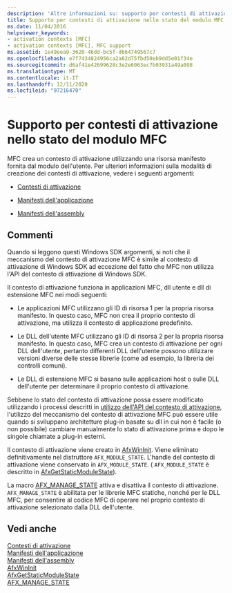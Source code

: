 ```yaml
---
description: 'Altre informazioni su: supporto per contesti di attivazione nello stato del modulo MFC'
title: Supporto per contesti di attivazione nello stato del modulo MFC
ms.date: 11/04/2016
helpviewer_keywords:
- activation contexts [MFC]
- activation contexts [MFC], MFC support
ms.assetid: 1e49eea9-3620-46dd-bc5f-d664749567c7
ms.openlocfilehash: e7f7434824956ca2a62d75fbd50eb9dd5e01f34e
ms.sourcegitcommit: d6af41e42699628c3e2e6063ec7b03931a49a098
ms.translationtype: MT
ms.contentlocale: it-IT
ms.lasthandoff: 12/11/2020
ms.locfileid: "97216470"
---
```

# <a name="support-for-activation-contexts-in-the-mfc-module-state"></a>Supporto per contesti di attivazione nello stato del modulo MFC

MFC crea un contesto di attivazione utilizzando una risorsa manifesto fornita dal modulo dell'utente. Per ulteriori informazioni sulla modalità di creazione dei contesti di attivazione, vedere i seguenti argomenti:

- [Contesti di attivazione](/windows/win32/SbsCs/activation-contexts)

- [Manifesti dell'applicazione](/windows/win32/SbsCs/application-manifests)

- [Manifesti dell'assembly](/windows/win32/SbsCs/assembly-manifests)

## <a name="remarks"></a>Commenti

Quando si leggono questi Windows SDK argomenti, si noti che il meccanismo del contesto di attivazione MFC è simile al contesto di attivazione di Windows SDK ad eccezione del fatto che MFC non utilizza l'API del contesto di attivazione di Windows SDK.

Il contesto di attivazione funziona in applicazioni MFC, dll utente e dll di estensione MFC nei modi seguenti:

- Le applicazioni MFC utilizzano gli ID di risorsa 1 per la propria risorsa manifesto. In questo caso, MFC non crea il proprio contesto di attivazione, ma utilizza il contesto di applicazione predefinito.

- Le DLL dell'utente MFC utilizzano gli ID di risorsa 2 per la propria risorsa manifesto. In questo caso, MFC crea un contesto di attivazione per ogni DLL dell'utente, pertanto differenti DLL dell'utente possono utilizzare versioni diverse delle stesse librerie (come ad esempio, la libreria dei controlli comuni).

- Le DLL di estensione MFC si basano sulle applicazioni host o sulle DLL dell'utente per determinare il proprio contesto di attivazione.

Sebbene lo stato del contesto di attivazione possa essere modificato utilizzando i processi descritti in [utilizzo dell'API del contesto di attivazione](/windows/win32/SbsCs/using-the-activation-context-api), l'utilizzo del meccanismo del contesto di attivazione MFC può essere utile quando si sviluppano architetture plug-in basate su dll in cui non è facile (o non possibile) cambiare manualmente lo stato di attivazione prima e dopo le singole chiamate a plug-in esterni.

Il contesto di attivazione viene creato in [AfxWinInit](../mfc/reference/application-information-and-management.md#afxwininit). Viene eliminato definitivamente nel distruttore `AFX_MODULE_STATE`. L'handle del contesto di attivazione viene conservato in `AFX_MODULE_STATE`. ( `AFX_MODULE_STATE` è descritto in [AfxGetStaticModuleState](reference/extension-dll-macros.md#afxgetstaticmodulestate)).

La macro [AFX_MANAGE_STATE](reference/extension-dll-macros.md#afx_manage_state) attiva e disattiva il contesto di attivazione. `AFX_MANAGE_STATE` è abilitata per le librerie MFC statiche, nonché per le DLL MFC, per consentire al codice MFC di operare nel proprio contesto di attivazione selezionato dalla DLL dell'utente.

## <a name="see-also"></a>Vedi anche

[Contesti di attivazione](/windows/win32/SbsCs/activation-contexts)<br/>
[Manifesti dell'applicazione](/windows/win32/SbsCs/application-manifests)<br/>
[Manifesti dell'assembly](/windows/win32/SbsCs/assembly-manifests)<br/>
[AfxWinInit](../mfc/reference/application-information-and-management.md#afxwininit)<br/>
[AfxGetStaticModuleState](reference/extension-dll-macros.md#afxgetstaticmodulestate)<br/>
[AFX_MANAGE_STATE](reference/extension-dll-macros.md#afx_manage_state)
